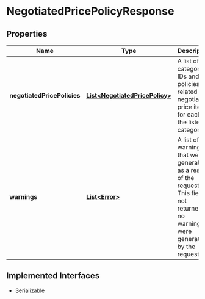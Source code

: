 

# NegotiatedPricePolicyResponse

## Properties

Name | Type | Description | Notes
------------ | ------------- | ------------- | -------------
**negotiatedPricePolicies** | [**List&lt;NegotiatedPricePolicy&gt;**](NegotiatedPricePolicy.md) | A list of category IDs and the policies related to negotiated-price items for each of the listed categories. |  [optional]
**warnings** | [**List&lt;Error&gt;**](Error.md) | A list of the warnings that were generated as a result of the request. This field is not returned if no warnings were generated by the request. |  [optional]


## Implemented Interfaces

* Serializable


